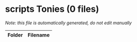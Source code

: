 # scripts Tonies (0 files)

*Note: this file is automatically generated, do not edit manually*

| Folder | Filename |
|--------|----------|
